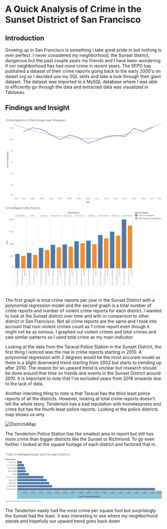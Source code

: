 # A Quick Analysis of Crime in the Sunset District of San Francisco 

## Introduction 
Growing up in San Francisco is something I take great pride in but nothing is ever perfect. I never considered my neighborhood, the Sunset district, dangerous but the past couple years my friends and I have been wondering if our neighborhood has had more crime in recent years. The SFPD has published a dataset of their crime reports going back to the early 2000's on datasf.org so I decided use my SQL skills and take a look through their giant dataset. The dataset was imported to a MySQL database where I was able to efficiently go through the data and extracted data was visualized in Tablueau. 

## Findings and Insight
![Sunset](https://github.com/daniel3521/SfSunsetCrime/blob/master/CrimeSunsetOverYears.png)
![Districts](https://github.com/daniel3521/SfSunsetCrime/blob/master/TotalAndViolentCrimes.png)

The first graph is total crime reports per year in the Sunset District with a polynomial regression model and the second graph is a total number of crime reports and number of violent crime reports for each district. I wanted to look at the Sunset district over time and with in comparison to other district in San Francisco. Not all crime reports are the same and I took into account that non-violent crimes count as 1 crime report even though it might not be as serious. I graphed out violent crimes and total crimes and saw similar patterns so I used total crime as my main indicator. 

Looking at the data from the Taraval Police Station in the Sunset District, the first thing I noticed was the rise in crime reports starting in 2010. A polynomial regression with 2 degrees would be the most accurate model as there is a slight downward trend starting from 2002 but starts to trending up after 2010. The reason for an upward trend is unclear but research should be done around that time on trends and events in the Sunset District around 2010. It is important to note that I've excluded years from 2018 onwards due to the lack of data. 

Another intersting thing to note is that Taraval has the third least police reports of all the districts. However, looking at total crime reports doesn't tell the whole story. Tenderloin has a bad reputation with homelessness and crime but has the fourth least police reports. Looking at the police districts map shows us why 

![DistrictsMap](https://lh4.googleusercontent.com/-SVEsrsxL318/VKCIq3U8lfI/AAAAAAAAbug/REilUPI6NxI/s960/SFPDdistricts2.jpg)

The Tenderloin Police Station has the smallest area to report but still has more crime than bigger districts like the Sunset or Richmond. To go even further I looked at the square footage of each district and factored that in.

![Sqft](https://github.com/daniel3521/SfSunsetCrime/blob/master/CrimeReportPerSqFt.png)

The Tenderloin easily had the most crime per square foot but surprisingly the Sunset had the least. It was interesting to see where my neighborhood stands and hopefully our upward trend goes back down 
